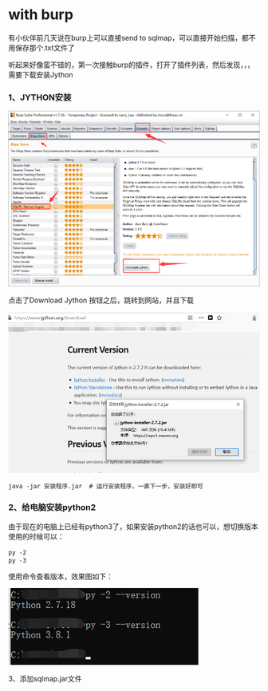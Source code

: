 # with burp

有小伙伴前几天说在burp上可以直接send to sqlmap，可以直接开始扫描，都不用保存那个.txt文件了

听起来好像蛮不错的，第一次接触burp的插件，打开了插件列表，然后发现，，，需要下载安装Jython

### 1、JYTHON安装

![](../../.gitbook/assets/image%20%288%29.png)

点击了Download Jython 按钮之后，跳转到网站，并且下载

![](../../.gitbook/assets/image%20%285%29.png)

```text
java -jar 安装程序.jar  # 运行安装程序，一直下一步，安装好即可
```

### 2、给电脑安装python2

由于现在的电脑上已经有python3了，如果安装python2的话也可以，想切换版本使用的时候可以：

```text
py -2
py -3
```

使用命令查看版本，效果图如下：

![](../../.gitbook/assets/image%20%287%29.png)

3、添加sqlmap.jar文件



